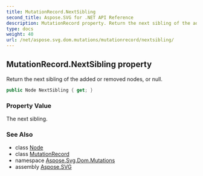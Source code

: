 ```yaml
---
title: MutationRecord.NextSibling
second_title: Aspose.SVG for .NET API Reference
description: MutationRecord property. Return the next sibling of the added or removed nodes or null
type: docs
weight: 40
url: /net/aspose.svg.dom.mutations/mutationrecord/nextsibling/
---
```

## MutationRecord.NextSibling property

Return the next sibling of the added or removed nodes, or null.

```csharp
public Node NextSibling { get; }
```

### Property Value

The next sibling.

### See Also

* class [Node](../../../aspose.svg.dom/node/)
* class [MutationRecord](../)
* namespace [Aspose.Svg.Dom.Mutations](../../../aspose.svg.dom.mutations/)
* assembly [Aspose.SVG](../../../)
